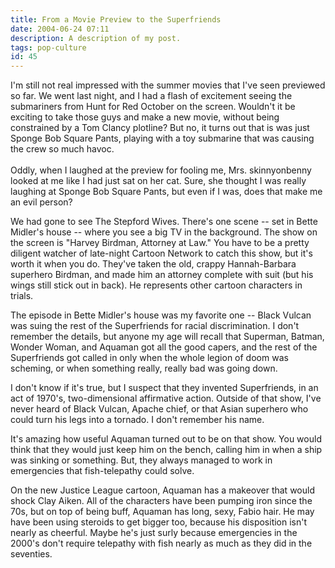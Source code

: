 ```yaml
---
title: From a Movie Preview to the Superfriends
date: 2004-06-24 07:11
description: A description of my post.
tags: pop-culture
id: 45
---
```

I'm still not real impressed with the summer movies that I've seen previewed so far.  We went last night, and I had a flash of excitement seeing the submariners from Hunt for Red October on the screen.  Wouldn't it be exciting to take those guys and make a new movie, without being constrained by a Tom Clancy plotline?  But no, it turns out that is was just Sponge Bob Square Pants, playing with a toy submarine that was causing the crew so much havoc.
<span class="spanEndPreview">&nbsp;</span><br /><br />Oddly, when I laughed at the preview for fooling me, Mrs. skinnyonbenny looked at me like I had just sat on her cat.  Sure, she thought I was really laughing at Sponge Bob Square Pants, but even if I was, does that make me an evil person?

We had gone to see The Stepford Wives.  There's one scene -- set in Bette Midler's house -- where you see a big TV in the background.  The show on the screen is "Harvey Birdman, Attorney at Law."  You have to be a pretty diligent watcher of late-night Cartoon Network to catch this show, but it's worth it when you do.  They've taken the old, crappy Hannah-Barbara superhero Birdman, and made him an attorney complete with suit (but his wings still stick out in back).  He represents other cartoon characters in trials.

The episode in Bette Midler's house was my favorite one -- Black Vulcan was suing the rest of the Superfriends for racial discrimination.  I don't remember the details, but anyone my age will recall that Superman, Batman, Wonder Woman, and Aquaman got all the good capers, and the rest of the Superfriends got called in only when the whole legion of doom was scheming, or when something really, really bad was going down.

I don't know if it's true, but I suspect that they invented Superfriends, in an act of 1970's, two-dimensional affirmative action.  Outside of that show, I've never heard of Black Vulcan, Apache chief, or that Asian superhero who could turn his legs into a tornado.  I don't remember his name.

It's amazing how useful Aquaman turned out to be on that show.  You would think that they would just keep him on the bench, calling him in when a ship was sinking or something.  But, they always managed to work in emergencies that fish-telepathy could solve.

On the new Justice League cartoon, Aquaman has a makeover that would shock Clay Aiken.  All of the characters have been pumping iron since the 70s, but on top of being buff, Aquaman has long, sexy, Fabio hair.  He may have been using steroids to get bigger too, because his disposition isn't nearly as cheerful.  Maybe he's just surly because emergencies in the 2000's don't require telepathy with fish nearly as much as they did in the seventies.

